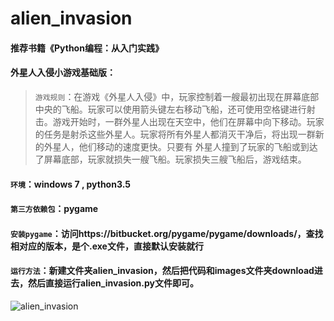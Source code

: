 # alien_invasion

#### 推荐书籍《Python编程：从入门实践》

#### 外星人入侵小游戏基础版：

> `游戏规则`：在游戏《外星人入侵》中，玩家控制着一艘最初出现在屏幕底部中央的飞船。玩家可以使用箭头键左右移动飞船，还可使用空格键进行射击。游戏开始时，一群外星人出现在天空中，他们在屏幕中向下移动。玩家的任务是射杀这些外星人。玩家将所有外星人都消灭干净后，将出现一群新的外星人，他们移动的速度更快。只要有
外星人撞到了玩家的飞船或到达了屏幕底部，玩家就损失一艘飞船。玩家损失三艘飞船后，游戏结束。

#### `环境`：windows 7 , python3.5

#### `第三方依赖包`：pygame

#### `安装pygame`：访问https://bitbucket.org/pygame/pygame/downloads/，查找相对应的版本，是个.exe文件，直接默认安装就行

#### `运行方法`：新建文件夹alien_invasion，然后把代码和images文件夹download进去，然后直接运行alien_invasion.py文件即可。


![alien_invasion](http://pde1go5wo.bkt.clouddn.com/18-8-18/92551457.jpg)
